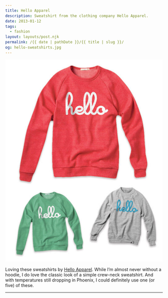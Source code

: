 ```yaml
---
title: Hello Apparel
description: Sweatshirt from the clothing company Hello Apparel.
date: 2013-01-12
tags: 
  - fashion
layout: layouts/post.njk
permalink: /{{ date | pathDate }}/{{ title | slug }}/
og: hello-sweatshirts.jpg
---
```


![crew neck sweatshirts with “hello” written in cursive](/img/hello-sweatshirts.jpg)

Loving these sweatshirts by [Hello Apparel](http://shop.hellomerch.com/collections/helloapparel). While I’m almost never without a hoodie, I do love the classic look of a simple crew-neck sweatshirt. And with temperatures still dropping in Phoenix, I could definitely use one (or five) of these.

---
